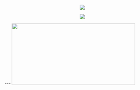 <p align="center">

<img src="https://github.com/subhendu17620/subhendu17620/blob/output/github-contribution-grid-snake.svg?raw=true">

</p>

<p align="center">

<img src="https://github-readme-streak-stats.herokuapp.com?user=sanidhya-31&theme=monokai-metallian&hide_border=true">


</p>
---
<img height="200px" width="400" src="https://github-readme-stats.vercel.app/api?username=sanidhya-31&count_private=true&theme=radical&show_icons=true" />
